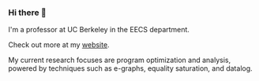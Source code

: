 ### Hi there 👋

I'm a professor at UC Berkeley in the EECS department.

Check out more at my [website](https://www.mwillsey.com).

My current research focuses are program optimization and analysis, powered by techniques such as e-graphs, equality saturation, and datalog.
